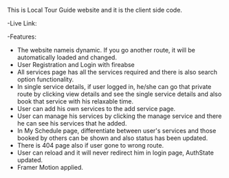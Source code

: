 This is Local Tour Guide website and it is the client side code.

-Live Link: 

-Features:

- The website nameis dynamic. If you go another route, it will be automatically loaded and changed.
- User Registration and Login with fireabse
- All services page has all the services required and there is also search option functionality.
- In single service details, if user logged in, he/she can go that private route by clicking view details and see the single service details and also book that service with his relaxable time.
- User can add his own services to the add service page.
- User can manage his services by clicking the manage service and there he can see his services that he added.
- In My Schedule page, differentiate between user's services and those booked by others can be shown and also status has been updated.
- There is 404 page also if user gone to wrong route.
- User can reload and it will never redirect him in login page, AuthState updated.
- Framer Motion applied.
